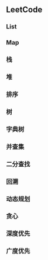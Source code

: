 ## LeetCode 

### List

### Map

### 栈

### 堆

### 排序

### 树

### 字典树

### 并查集

### 二分查找

### 回溯

### 动态规划

### 贪心

### 深度优先

### 广度优先


